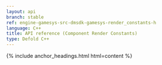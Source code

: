 ```yaml
---
layout: api
branch: stable
ref: engine-gamesys-src-dmsdk-gamesys-render_constants-h
language: C++
title: API reference (Component Render Constants)
type: Defold C++
---
```

{% include anchor_headings.html html=content %}